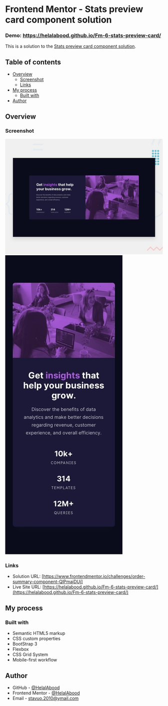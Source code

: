 # Frontend Mentor - Stats preview card component solution

### Demo: https://helalabood.github.io/Fm-6-stats-preview-card/


This is a solution to the [Stats preview card component solution](https://www.frontendmentor.io/challenges/stats-preview-card-component-8JqbgoU62/hub).

## Table of contents

- [Overview](#overview)
  - [Screenshot](#screenshot)
  - [Links](#links)
- [My process](#my-process)
  - [Built with](#built-with)
- [Author](#author)

## Overview

### Screenshot

![Desktop](./screenshot.jpg)
![Mobile](./mobile-design.jpg)


### Links

- Solution URL: [https://www.frontendmentor.io/challenges/order-summary-component-QlPmajDUj]
- Live Site URL: [https://helalabood.github.io/Fm-6-stats-preview-card/](https://helalabood.github.io/Fm-6-stats-preview-card/)

## My process

### Built with

- Semantic HTML5 markup
- CSS custom properties
- BootStrap 3
- Flexbox
- CSS Grid System
- Mobile-first workflow

## Author

- GitHub - [@HelalAbood](https://github.com/HelalAbood)
- Frontend Mentor - [@HelalAbood](https://www.frontendmentor.io/profile/HelalAbood)
- Email - stavuo.2010@ymail.com